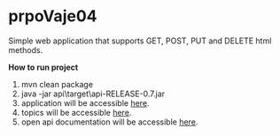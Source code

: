 # prpoVaje04

Simple web application that supports GET, POST, PUT and DELETE html methods.


**How to run project**
1. mvn clean package
2. java -jar api\target\api-RELEASE-0.7.jar
3. application will be accessible [here](http://localhost:8083/v1/professors/ "http://localhost:8083/v1/professors/").
3. topics will be accessible [here](http://localhost:8083/v1/topics/ "http://localhost:8083/v1/topics/").
4. open api documentation will be accessible [here](http://localhost:8083/api-specs/v1/openapi.json "http://localhost:8083/api-specs/v1/openapi.json").
